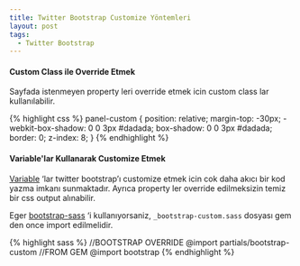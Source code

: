 ```yaml
---
title: Twitter Bootstrap Customize Yöntemleri
layout: post
tags:
  - Twitter Bootstrap
---
```


#### **Custom Class ile Override Etmek**

Sayfada istenmeyen property leri override etmek icin custom class lar kullanılabilir.

{% highlight css %}
panel-custom {
  position: relative;
  margin-top: -30px;
  -webkit-box-shadow: 0 0 3px #dadada;
  box-shadow: 0 0 3px #dadada;
  border: 0;
  z-index: 8;
}
{% endhighlight %}

#### **Variable'lar Kullanarak Customize Etmek**

[Variable][1] &#8216;lar twitter bootstrap&#8217;ı customize etmek icin cok daha akıcı bir kod yazma imkanı sunmaktadır. Ayrıca property ler override edilmeksizin temiz bir css output alınabilir.

Eger [bootstrap-sass][2] &#8216;i kullanıyorsaniz, `_bootstrap-custom.sass` dosyası gem den once import edilmelidir.

{% highlight sass %}
//BOOTSTRAP OVERRIDE
@import partials/bootstrap-custom
//FROM GEM
@import bootstrap
{% endhighlight %}

[1]: http://getbootstrap.com/customize/
[2]: https://github.com/twbs/bootstrap-sass
